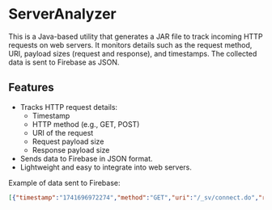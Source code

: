 # ServerAnalyzer

This is a Java-based utility that generates a JAR file to track incoming HTTP requests on web servers. It monitors details such as the request method, URI, payload sizes (request and response), and timestamps. The collected data is sent to Firebase as JSON.

## Features
- Tracks HTTP request details:
  - Timestamp
  - HTTP method (e.g., GET, POST)
  - URI of the request
  - Request payload size
  - Response payload size
- Sends data to Firebase in JSON format.
- Lightweight and easy to integrate into web servers.

Example of data sent to Firebase:
```json
[{"timestamp":"1741696972274","method":"GET","uri":"/_sv/connect.do","requestSize":-1,"responseSize":0}]
